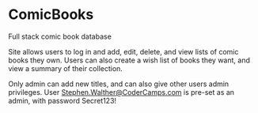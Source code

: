 # ComicBooks
Full stack comic book database

Site allows users to log in and add, edit, delete, and view lists of comic books they own.
Users can also create a wish list of books they want, and view a summary of their collection.

Only admin can add new titles, and can also give other users admin privileges.
User Stephen.Walther@CoderCamps.com is pre-set as an admin, with password Secret123!
